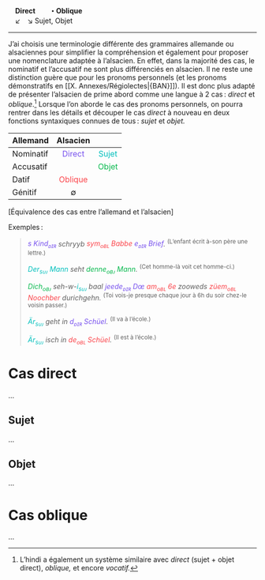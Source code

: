  　**Direct　　・Oblique**<br>　↙　↘
Sujet, Objet

---

J’ai choisis une terminologie différente des grammaires allemande ou alsaciennes pour simplifier la compréhension et également pour proposer une nomenclature adaptée à l’alsacien. En effet, dans la majorité des cas, le nominatif et l’accusatif ne sont plus différenciés en alsacien. Il ne reste une distinction guère que pour les pronoms personnels (et les pronoms démonstratifs en [[X. Annexes/Régiolectes|{BAN}]]). Il est donc plus adapté de présenter l’alsacien de prime abord comme une langue à 2 cas : _direct_ et _oblique_.[^01] Lorsque l’on aborde le cas des pronoms personnels, on pourra rentrer dans les détails et découper le cas _direct_ à nouveau en deux fonctions syntaxiques connues de tous : _sujet_ et _objet._

| Allemand  |               Alsacien               |                                    |
| --------- | :----------------------------------: | :--------------------------------: |
| Nominatif | <font color="#7852ee">Direct</font>  | <font color="#00bfbc">Sujet</font> |
| Accusatif |                                      | <font color="#08b94e">Objet</font> |
| Datif     | <font color="#fb464c">Oblique</font> |                                    |
| Génitif   |                  ∅                   |                                    |
[Équivalence des cas entre l’allemand et l’alsacien]

Exemples :
> _<font color="#7852ee">s Kind<sub>ᴅɪʀ</sub></font> schryyb <font color="#fb464c">sym<sub>ᴏʙʟ</sub> Babbe</font> <font color="#7852ee">e<sub>ᴅɪʀ</sub> Brief</font>._
> <sup>(L’enfant écrit à-son père une lettre.)</sup>
> 
> _<font color="#00bfbc">Der<sub>sᴜᴊ</sub> Mann</font> seht <font color="#08b94e">denne<sub>ᴏʙᴊ</sub> Mann</font>._
> <sup>(Cet homme-là voit cet homme-ci.)</sup>
> 
> _<font color="#08b94e">Dich<sub>ᴏʙᴊ</sub></font> seh-w-<font color="#00bfbc">i<sub>sᴜᴊ</sub></font> baal <font color="#7852ee">jeede<sub>ᴅɪʀ</sub> Dœ</font> <font color="#fb464c">am<sub>ᴏʙʟ</sub> 6e</font> zooweds <font color="#fb464c">züem<sub>ᴏʙʟ</sub> Noochber</font> durichgehn._
> <sup>(Toi vois-je presque chaque jour à 6h du soir chez-le voisin passer.)</sup>
> 
> _<font color="#00bfbc">Är<sub>sᴜᴊ</sub></font> geht in <font color="#7852ee">d<sub>ᴅɪʀ</sub> Schüel</font>._
> <sup>(Il va à l’école.)</sup>
> 
> _<font color="#00bfbc">Är<sub>sᴜᴊ</sub></font> isch in <font color="#fb464c">de<sub>ᴏʙʟ</sub> Schüel</font>._
> <sup>(Il est à l’école.)</sup>

# Cas direct
…
## Sujet
…
## Objet
…
# Cas oblique
…

[^01]: L’hindi a également un système similaire avec _direct_ (sujet + objet direct), _oblique,_ et encore _vocatif._
